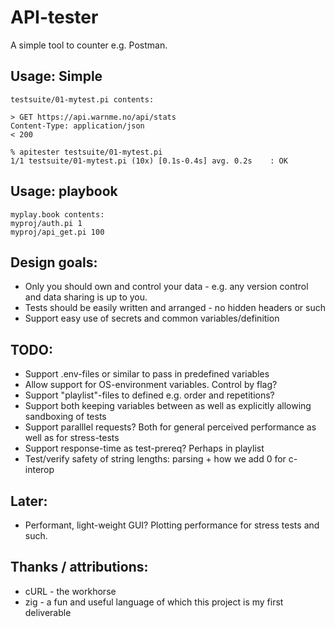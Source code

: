 API-tester
==============

A simple tool to counter e.g. Postman.

Usage: Simple
-------------
    testsuite/01-mytest.pi contents:
    
    > GET https://api.warnme.no/api/stats
    Content-Type: application/json
    < 200

    % apitester testsuite/01-mytest.pi
    1/1 testsuite/01-mytest.pi (10x) [0.1s-0.4s] avg. 0.2s    : OK


Usage: playbook
-----------
    myplay.book contents:
    myproj/auth.pi 1
    myproj/api_get.pi 100


Design goals:
------------
* Only you should own and control your data - e.g. any version control and data sharing is up to you.
* Tests should be easily written and arranged - no hidden headers or such
* Support easy use of secrets and common variables/definition


TODO:
------------
* Support .env-files or similar to pass in predefined variables
* Allow support for OS-environment variables. Control by flag?
* Support "playlist"-files to defined e.g. order and repetitions?
* Support both keeping variables between as well as explicitly allowing sandboxing of tests
* Support paralllel requests? Both for general perceived performance as well as for stress-tests
* Support response-time as test-prereq? Perhaps in playlist
* Test/verify safety of string lengths: parsing + how we add 0 for c-interop

Later:
------
* Performant, light-weight GUI? Plotting performance for stress tests and such.

Thanks / attributions:
--------
* cURL - the workhorse
* zig - a fun and useful language of which this project is my first deliverable
